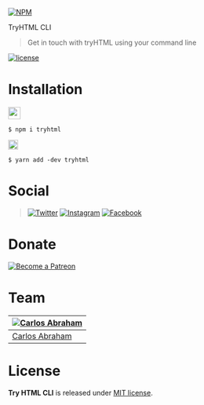 [![NPM](https://nodei.co/npm/tryhtml.png?compact=true)](https://npmjs.org/tryhtml/)

TryHTML CLI

> Get in touch with tryHTML using your command line

[![license](https://img.shields.io/github/license/tryHTML/tryHTML.svg)](https://github.com/tryHTML/tryHTML/blob/master/LICENSE)

# Installation

<a href="https://npmjs.org/tryhtml"><img src="https://png.icons8.com/color/200/000000/npm.png" width= "25" height="25"></a>

```
$ npm i tryhtml
```

<a href="https://yarnpkg.com/en/package/tryhtml"><img src="https://raw.githubusercontent.com/yarnpkg/assets/master/yarn-kitten-circle.png" width= "20" height="20"></a>

```
$ yarn add -dev tryhtml
```

# Social

>[![Twitter](https://imagestryht.ml/themes/twitter.png)](https://twitter.com/tryhtml)
>[![Instagram](https://imagestryht.ml/themes/instagram.png)](https://instagram.com/tryhtml)
>[![Facebook](https://imagestryht.ml/themes/facebook.png)](https://facebook.com/tryhtml)

# Donate

[![Become a Patreon](https://imagestryht.ml/themes/patreon.png)](https://www.patreon.com/bePatron?u=10553679)


# Team

[![Carlos Abraham](https://avatars3.githubusercontent.com/u/21347264?s=75&v=43&s)](https://github.com/19cah) |
--- |
[Carlos Abraham](https://github.com/19cah) |


# License

 **Try HTML CLI** is released under [MIT license](https://github.com/tryHTML/tryHTML/blob/master/LICENSE).
